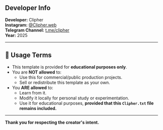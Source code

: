 ## Developer Info

**Developer:** Clipher  
**Instagram:** [@Clipher.web](https://instagram.com/Clipher.web)  
**Telegram Channel:** [t.me/clipher](https://t.me/clipher)  
**Year:** 2025  

---

## 📄 Usage Terms

- This template is provided for **educational purposes only**.
- You are **NOT allowed** to:
  - Use this for commercial/public production projects.
  - Sell or redistribute this template as your own.
- You **ARE allowed** to:
  - Learn from it.
  - Modify it locally for personal study or experimentation.
  - Use it for educational purposes, **provided that this `Clipher.txt` file remains included.**

---

**Thank you for respecting the creator's intent.**
